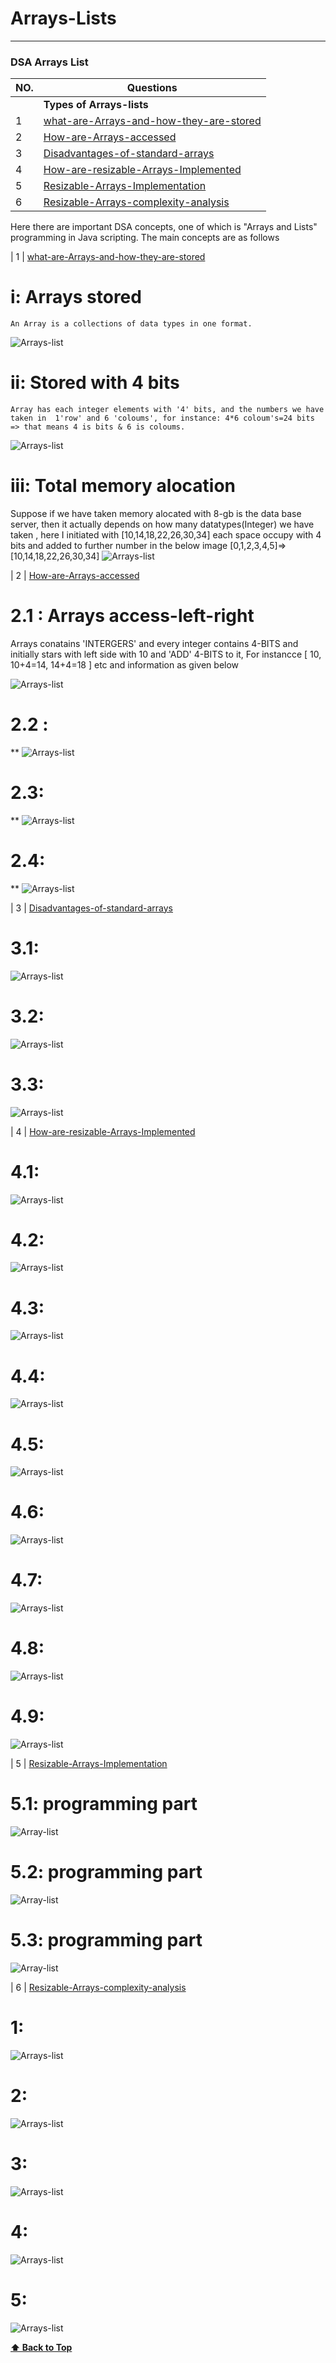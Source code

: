 # Arrays-Lists
-----

### DSA Arrays List

| NO.|   Questions                                                                                                                                                             |
| ---| ------------------------------------------------------------------------------------------------------------------------------------------------------------------------------------------------------------------------------------------------------|
|    | **Types of Arrays-lists**                                                                                                                                               |
| 1  | [what-are-Arrays-and-how-they-are-stored](#)                                                                                                                            |
| 2  | [How-are-Arrays-accessed](#)                                                                                                                                            |
| 3  | [Disadvantages-of-standard-arrays](#)                                                                                                                                   |
| 4  | [How-are-resizable-Arrays-Implemented](#)                                                                                                                               |
| 5  | [Resizable-Arrays-Implementation](#)                                                                                                                                    |
| 6  | [Resizable-Arrays-complexity-analysis](#)                                                                                                                               |

<p>Here there are important DSA concepts, one of which is "Arrays and Lists" programming in Java scripting. The main concepts are as follows</p>


| 1  | [what-are-Arrays-and-how-they-are-stored](#) 

 # i:  Arrays stored
    An Array is a collections of data types in one format.
  ![Arrays-list](./ArraysStored1/image1.png)

# ii: Stored with 4 bits 
    Array has each integer elements with '4' bits, and the numbers we have taken in  1'row' and 6 'coloums', for instance: 4*6 coloum's=24 bits => that means 4 is bits & 6 is coloums.
  ![Arrays-list](./ArraysStored1/image2.png)

# iii: Total memory alocation
Suppose if we have taken memory alocated with 8-gb is the data base server, then it actually depends on how many datatypes(Integer) we have taken , here I initiated with [10,14,18,22,26,30,34] each space occupy with 4 bits and added to further number in the below image [0,1,2,3,4,5]=>[10,14,18,22,26,30,34] 
  ![Arrays-list](./ArraysStored1/image3.png)



 
| 2  | [How-are-Arrays-accessed](#)   

# 2.1 : Arrays access-left-right
 Arrays conatains 'INTERGERS' and every integer contains 4-BITS and initially stars with left side with 10 and 'ADD' 4-BITS to it, For instancce [ 10, 10+4=14, 14+4=18 ] etc and information as given below 
 
![Arrays-list](./ArraysAccessed2/image1.png)

# 2.2 :
**
![Arrays-list](./ArraysAccessed2/image2.png)

# 2.3:
**
![Arrays-list](./ArraysAccessed2/image3.png)

# 2.4:
**
![Arrays-list](./ArraysAccessed2/image4.png)




| 3  | [Disadvantages-of-standard-arrays](#)   

# 3.1:

![Arrays-list](./DisadvantageSdarray3/image1.png)

# 3.2:

![Arrays-list](./DisadvantageSdarray3/image2.png)

# 3.3:

![Arrays-list](./DisadvantageSdarray3/image3.png)


| 4  | [How-are-resizable-Arrays-Implemented](#) 

# 4.1:

![Arrays-list](./ResiArrayImpled4/image1.png)

# 4.2:

![Arrays-list](./ResiArrayImpled4/image2.png)

# 4.3:

![Arrays-list](./ResiArrayImpled4/image3.png)

# 4.4:
![Arrays-list](./ResiArrayImpled4/image4.png)

# 4.5:
![Arrays-list](./ResiArrayImpled4/image5.png)

# 4.6:
![Arrays-list](./ResiArrayImpled4/image6.png)

# 4.7:
![Arrays-list](./ResiArrayImpled4/image7.png)

# 4.8:
![Arrays-list](./ResiArrayImpled4/image8.png)

# 4.9:
![Arrays-list](./ResiArrayImpled4/image9.png)


| 5  | [Resizable-Arrays-Implementation](#)
# 5.1: programming part
![Array-list](./ResiArrayImpleon5/image1.png)

# 5.2: programming part
![Array-list](./ResiArrayImpleon5/image2.png)

# 5.3: programming part
![Array-list](./ResiArrayImpleon5/image3.png)



| 6  | [Resizable-Arrays-complexity-analysis](#)  

# 1:
![Arrays-list](./ReArrayComplexAnalysis6/image1.png)

# 2:
![Arrays-list](./ReArrayComplexAnalysis6/image2.png)

# 3:
![Arrays-list](./ReArrayComplexAnalysis6/image3.png)

# 4:
![Arrays-list](./ReArrayComplexAnalysis6/image4.png)

# 5:
![Arrays-list](./ReArrayComplexAnalysis6/image5.png)



 **[⬆ Back to Top](#DSA-Arrays-List)**













<!--<ol>
# Arrays
<li>*Arrays have a fixed length, which means that the number of elements in an array cannot be changed after it is created. However, you can add or remove elements from an array by using methods like push(), pop(), shift(), and unshift().</li>

# List
<li>*Lists are dynamic, which means that the number of elements in a list can grow or shrink as needed. You can add or remove elements from a list by using methods like push(), pop(), shift(), and unshift().</li>

# Arrays and Lists how it works 
<li>* Resiable arrays implementation & resiablle arrays implement with complex structure </li>

</ol>-->

